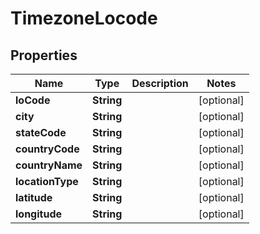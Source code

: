# TimezoneLocode

## Properties

Name | Type | Description | Notes
------------ | ------------- | ------------- | -------------
**loCode** | **String** |  | [optional] 
**city** | **String** |  | [optional] 
**stateCode** | **String** |  | [optional] 
**countryCode** | **String** |  | [optional] 
**countryName** | **String** |  | [optional] 
**locationType** | **String** |  | [optional] 
**latitude** | **String** |  | [optional] 
**longitude** | **String** |  | [optional] 


